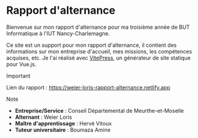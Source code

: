 # Rapport d'alternance

Bienvenue sur mon rapport d'alternance pour ma troisième année de BUT Informatique à l'IUT Nancy-Charlemagne.

Ce site est un support pour mon rapport d'alternance, il contient des informations sur mon entreprise d'accueil, mes missions, les compétences acquises, etc. Je l'ai réalisé avec [VitePress](https://vitepress.dev/), un générateur de site statique pour Vue.js.

> [!IMPORTANT]
> Lien du rapport : https://weier-loris-rapport-alternance.netlify.app

> [!NOTE]
> - **Entreprise/Service** : Conseil Départemental de Meurthe-et-Moselle
> - **Alternant** : Weier Loris
> - **Maître d'apprentissage** : Hervé Vitoux
> - **Tuteur universitaire** : Boumaza Amine
